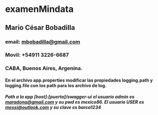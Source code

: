 # examenMindata

## Mario César Bobadilla
### email: mbobadilla@gmail.com
### Movil: +54911 3226-6687
### CABA, Buenos Aires, Argenina.
#### En el archivo app.properties modificar las propiedades logging.path y logging.file con los path para los archivo de log.
***Path a la app [host]:[puerto]/swagger-ui***
***el usuario admin es maradona@gmail.com y su pwd es mexico86. El usuario USER es messi@outlook.com y su clave es barca1234***
